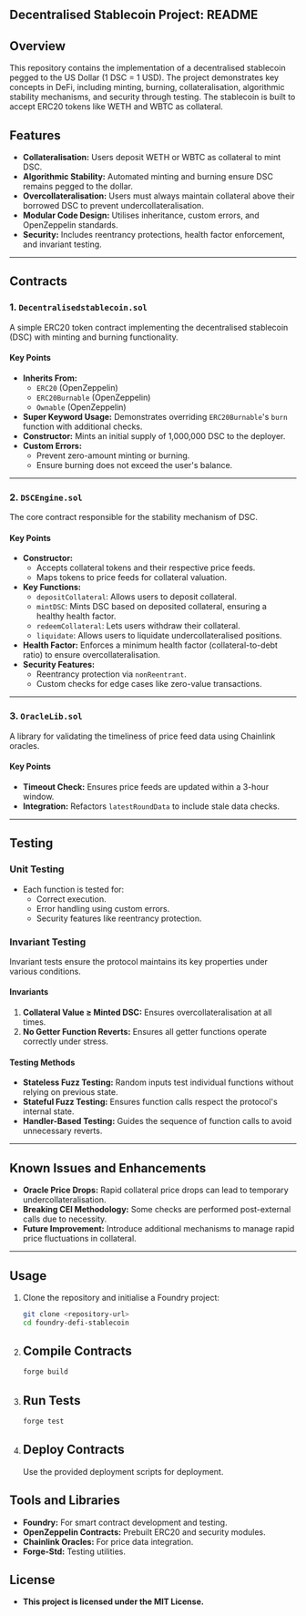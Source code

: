 ## Decentralised Stablecoin Project: README

## Overview

This repository contains the implementation of a decentralised stablecoin pegged to the US Dollar (1 DSC = 1 USD). The project demonstrates key concepts in DeFi, including minting, burning, collateralisation, algorithmic stability mechanisms, and security through testing. The stablecoin is built to accept ERC20 tokens like WETH and WBTC as collateral.

## Features

- **Collateralisation:** Users deposit WETH or WBTC as collateral to mint DSC.
- **Algorithmic Stability:** Automated minting and burning ensure DSC remains pegged to the dollar.
- **Overcollateralisation:** Users must always maintain collateral above their borrowed DSC to prevent undercollateralisation.
- **Modular Code Design:** Utilises inheritance, custom errors, and OpenZeppelin standards.
- **Security:** Includes reentrancy protections, health factor enforcement, and invariant testing.

---

## Contracts

### 1. `Decentralisedstablecoin.sol`

A simple ERC20 token contract implementing the decentralised stablecoin (DSC) with minting and burning functionality.

#### Key Points

- **Inherits From:**
  - `ERC20` (OpenZeppelin)
  - `ERC20Burnable` (OpenZeppelin)
  - `Ownable` (OpenZeppelin)
- **Super Keyword Usage:** Demonstrates overriding `ERC20Burnable`'s `burn` function with additional checks.
- **Constructor:** Mints an initial supply of 1,000,000 DSC to the deployer.
- **Custom Errors:**
  - Prevent zero-amount minting or burning.
  - Ensure burning does not exceed the user's balance.

---

### 2. `DSCEngine.sol`

The core contract responsible for the stability mechanism of DSC.

#### Key Points

- **Constructor:**
  - Accepts collateral tokens and their respective price feeds.
  - Maps tokens to price feeds for collateral valuation.
- **Key Functions:**
  - `depositCollateral`: Allows users to deposit collateral.
  - `mintDSC`: Mints DSC based on deposited collateral, ensuring a healthy health factor.
  - `redeemCollateral`: Lets users withdraw their collateral.
  - `liquidate`: Allows users to liquidate undercollateralised positions.
- **Health Factor:** Enforces a minimum health factor (collateral-to-debt ratio) to ensure overcollateralisation.
- **Security Features:**
  - Reentrancy protection via `nonReentrant`.
  - Custom checks for edge cases like zero-value transactions.

---

### 3. `OracleLib.sol`

A library for validating the timeliness of price feed data using Chainlink oracles.

#### Key Points

- **Timeout Check:** Ensures price feeds are updated within a 3-hour window.
- **Integration:** Refactors `latestRoundData` to include stale data checks.

---

## Testing

### Unit Testing

- Each function is tested for:
  - Correct execution.
  - Error handling using custom errors.
  - Security features like reentrancy protection.

### Invariant Testing

Invariant tests ensure the protocol maintains its key properties under various conditions.

#### Invariants

1. **Collateral Value ≥ Minted DSC:** Ensures overcollateralisation at all times.
2. **No Getter Function Reverts:** Ensures all getter functions operate correctly under stress.

#### Testing Methods

- **Stateless Fuzz Testing:** Random inputs test individual functions without relying on previous state.
- **Stateful Fuzz Testing:** Ensures function calls respect the protocol's internal state.
- **Handler-Based Testing:** Guides the sequence of function calls to avoid unnecessary reverts.

---

## Known Issues and Enhancements

- **Oracle Price Drops:** Rapid collateral price drops can lead to temporary undercollateralisation.
- **Breaking CEI Methodology:** Some checks are performed post-external calls due to necessity.
- **Future Improvement:** Introduce additional mechanisms to manage rapid price fluctuations in collateral.

---

## Usage

1. Clone the repository and initialise a Foundry project:

   ```bash
   git clone <repository-url>
   cd foundry-defi-stablecoin

   ```

2. ## Compile Contracts

   ```bash
   forge build

   ```

3. ## Run Tests

   ```bash
   forge test

   ```

4. ## Deploy Contracts
   Use the provided deployment scripts for deployment.

## Tools and Libraries

- **Foundry:** For smart contract development and testing.
- **OpenZeppelin Contracts:** Prebuilt ERC20 and security modules.
- **Chainlink Oracles:** For price data integration.
- **Forge-Std:** Testing utilities.

## License

- **This project is licensed under the MIT License.**
